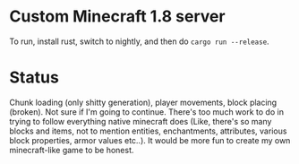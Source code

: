# Custom Minecraft 1.8 server

To run, install rust, switch to nightly, and then do `cargo run --release`.

# Status

Chunk loading (only shitty generation), player movements, block placing (broken). Not sure if I'm going to continue.
There's too much work to do in trying to follow everything native minecraft does (Like, there's so many blocks and items, not to mention entities,
enchantments, attributes, various block properties, armor values etc..).
It would be more fun to create my own minecraft-like game to be honest.